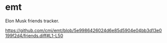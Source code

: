 # emt
Elon Musk friends tracker.

https://github.com/cmj/emt/blob/5e9986426024d6e85d5904e04bb3d13e0199f2d4/friends.diff#L1-L50

